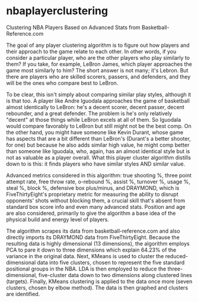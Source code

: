 # nbaplayerclustering
Clustering NBA Players Based on Advanced Stats from Basketball-Reference.com

The goal of any player clustering algorithm is to figure out how players and their approach to the game relate to each other. In other words, if you consider a particular player, who are the other players who play similarly to them? If you take, for example, LeBron James, which player approaches the game most similarly to him? The short answer is not many; it's Lebron. But there are players who are skilled scorers, passers, and defenders, and they will be the ones who compare best to LeBron.

To be clear, this isn't simply about comparing similar play styles, although it is that too. A player like Andre Iguodala approaches the game of basketball almost identically to LeBron: he's a decent scorer, decent passer, decent rebounder, and a great defender. The problem is he's only relatively "decent" at those things while LeBron excels at all of them. So Iguodala would compare favorably to LeBron but still might not be the best comp. On the other hand, you might have someone like Kevin Durant, whose game has aspects that are a bit different than LeBron's (Durant's a better shooter, for one) but because he also adds similar high value, he might comp better than someone like Iguodala, who, again, has an almost identical style but is not as valuable as a player overall. What this player cluster algorithm distills down to is this: it finds players who have similar styles AND similar value.

Advanced metrics considered in this algorithm: true shooting %, three point attempt rate, free throw rate, o-rebound %, assist %, turnover %, usage %, steal %, block %, defensive box plus/minus, and DRAYMOND, which is FiveThirtyEight's proprietary metric for measuring the ability to disrupt opponents' shots without blocking them, a crucial skill that's absent from standard box score info and even many advanced stats. Position and age are also considered, primarily to give the algorithm a base idea of the physical build and energy level of players.

The algorithm scrapes its data from basketball-reference.com and also directly imports its DRAYMOND data from FiveThirtyEight. Because the resulting data is highly dimensional (13 dimensions), the algorithm employs PCA to pare it down to three dimensions which explain 64.23% of the variance in the original data. Next, KMeans is used to cluster the reduced-dimensional data into five clusters, chosen to represent the five standard positional groups in the NBA. LDA is then employed to reduce the three-dimensional, five-cluster data down to two dimensions along clustered lines (targets). Finally, KMeans clustering is applied to the data once more (seven clusters, chosen by elbow method). The data is then graphed and clusters are identified.
